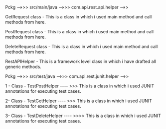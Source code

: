 Pckg -->>> src/main/java -->>> com.api.rest.api.helper -->>

GetRequest class - This is a class in which i used main method and call methods from here.

PostRequest class - This is a class in which i used main method and call methods from here.

DeleteRequest class - This is a class in which i used main method and call methods from here.


RestAPIHelper - This is a framework level class in which i have drafted all generic methods.



Pckg -->>> src/test/java -->>> com.api.rest.junit.helper -->>

1 - Class - TestPostHelper ---- >>>
    This is a class in which i used JUNIT annotations for executing test cases.
    
2-  Class - TestGetHelper ---- >>>
    This is a class in which i used JUNIT annotations for executing test cases.
    
3-  Class - TestDeleteHelper ---- >>>>
    This is a class in which i used JUNIT annotations for executing test cases.